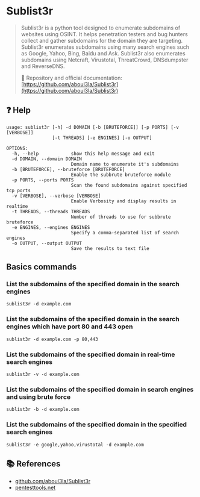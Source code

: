 # Sublist3r

> Sublist3r is a python tool designed to enumerate subdomains of websites using OSINT. It helps penetration testers and bug hunters collect and gather subdomains for the domain they are targeting. Sublist3r enumerates subdomains using many search engines such as Google, Yahoo, Bing, Baidu and Ask. Sublist3r also enumerates subdomains using Netcraft, Virustotal, ThreatCrowd, DNSdumpster and ReverseDNS.
>
> 📖 Repository and official documentation: [https://github.com/aboul3la/Sublist3r](https://github.com/aboul3la/Sublist3r)

## ❓ Help

```text
usage: sublist3r [-h] -d DOMAIN [-b [BRUTEFORCE]] [-p PORTS] [-v [VERBOSE]]
                 [-t THREADS] [-e ENGINES] [-o OUTPUT]

OPTIONS:
  -h, --help            show this help message and exit
  -d DOMAIN, --domain DOMAIN
                        Domain name to enumerate it's subdomains
  -b [BRUTEFORCE], --bruteforce [BRUTEFORCE]
                        Enable the subbrute bruteforce module
  -p PORTS, --ports PORTS
                        Scan the found subdomains against specified tcp ports
  -v [VERBOSE], --verbose [VERBOSE]
                        Enable Verbosity and display results in realtime
  -t THREADS, --threads THREADS
                        Number of threads to use for subbrute bruteforce
  -e ENGINES, --engines ENGINES
                        Specify a comma-separated list of search engines
  -o OUTPUT, --output OUTPUT
                        Save the results to text file
```

## Basics commands

### List the subdomains of the specified domain in the search engines

```shell
sublist3r -d example.com
```

### List the subdomains of the specified domain in the search engines which have port 80 and 443 open

```shell
sublist3r -d example.com -p 80,443
```

### List the subdomains of the specified domain in real-time search engines

```shell
sublist3r -v -d example.com
```

### List the subdomains of the specified domain in search engines and using brute force

```shell
sublist3r -b -d example.com
```

### List the subdomains of the specified domain in the specified search engines

```shell
sublist3r -e google,yahoo,virustotal -d example.com
```

## 📚 References

* [github.com/aboul3la/Sublist3r](https://github.com/aboul3la/Sublist3r)
* [pentesttools.net](https://pentesttools.net/sublist3r-fast-subdomains-enumeration-tool-for-penetration-testers/)

